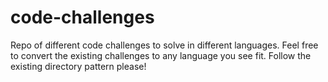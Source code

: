 # code-challenges
Repo of different code challenges to solve in different languages. Feel free to convert the existing challenges to any language you see fit. Follow the existing directory pattern please!
